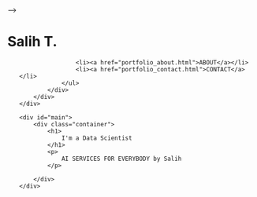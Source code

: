 <!--
<!DOCTYPE html>
<html lang="en">
<head>
    <meta charset="UTF-8">
    <meta name="viewport" content="width=device-width, initial-scale=1.0">
    <title>Salih Portfolio Page</title>
    <link rel="stylesheet" href="style_portfolio.css">
    <link rel="stylesheet" href="https://fonts.googleapis.com/css?family=Audiowide">
    <!--<style type="text/css">
    
    </style>-->
</head>
<body>-->
    <div id="header">
        <div class="container">
            <div id="branding">
                <h1>Salih <span id="spanColor">T. </span> </h1>
            </div>
            <div id="nav">
                <ul>
                    
                    <li><a href="portfolio_about.html">ABOUT</a></li>
                    <li><a href="portfolio_contact.html">CONTACT</a></li>
                </ul>
            </div>
        </div>
    </div>

    <div id="main">
        <div class="container">
            <h1>
                I'm a Data Scientist
            </h1>
            <p>
                AI SERVICES FOR EVERYBODY by Salih
            </p>

        </div>
    </div>

</body>
</html>
